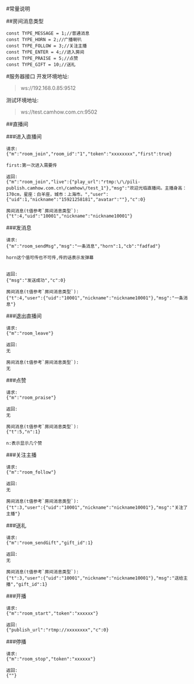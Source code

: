 #常量说明

##房间消息类型
```
const TYPE_MESSAGE = 1;//普通消息
const TYPE_HORN = 2;//广播喇叭
const TYPE_FOLLOW = 3;//关注主播
const TYPE_ENTER = 4;//进入房间
const TYPE_PRAISE = 5;//点赞
const TYPE_GIFT = 10;//送礼
```

#服务器接口
开发环境地址:
> ws://192.168.0.85:9512

测试环境地址:
> ws://test.camhow.com.cn:9502


##直播间

###进入直播间
```
请求:
{"m":"room_join","room_id":"1","token":"xxxxxxxx","first":true}

first:第一次进入需要传

返回:
{"m":"room_join","live":{"play_url":"rtmp:\/\/pili-publish.camhow.com.cn\/camhow\/test_1"},"msg":"欢迎光临直播间。主播身高：170cm，星座：白羊座，城市：上海市。","user":{"uid":1,"nickname":"15921258181","avatar":""},"c":0}

房间消息(t值参考`房间消息类型`):
{"t":4,"uid":"10001","nickname":"nickname10001"}
```

###发消息
```
请求:
{"m":"room_sendMsg","msg":"一条消息","horn":1,"cb":"fadfad"}

horn这个值可传也不可传,传的话表示发弹幕


返回:
{"msg":"发送成功","c":0}

房间消息(t值参考`房间消息类型`):
{"t":4,"user":{"uid":"10001","nickname":"nickname10001"},"msg":"一条消息"}
```

###退出直播间
```
请求:
{"m":"room_leave"}

返回:
无

房间消息(t值参考`房间消息类型`):
无
```

###点赞
```
请求:
{"m":"room_praise"}

返回:
无

房间消息(t值参考`房间消息类型`):
{"t":5,"n":1}

n:表示显示几个赞
```

###关注主播
```
请求:
{"m":"room_follow"}

返回:
无

房间消息(t值参考`房间消息类型`):
{"t":3,"user":{"uid":"10001","nickname":"nickname10001"},"msg":"关注了主播"}
```

###送礼
```
请求:
{"m":"room_sendGift","gift_id":1}

返回:
无

房间消息(t值参考`房间消息类型`):
{"t":3,"user":{"uid":"10001","nickname":"nickname10001"},"msg":"送给主播","gift_id":1}
```

###开播

```
请求:
{"m":"room_start","token":"xxxxxx"}

返回:
{"publish_url":"rtmp://xxxxxxxx","c":0}
```

###停播

```
请求:
{"m":"room_stop","token":"xxxxxx"}

返回:
{""}
```